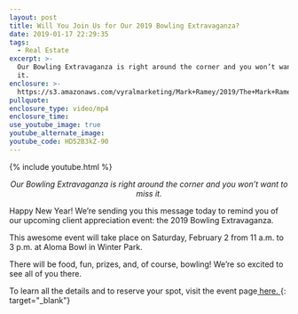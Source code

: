 ```yaml
---
layout: post
title: Will You Join Us for Our 2019 Bowling Extravaganza?
date: 2019-01-17 22:29:35
tags:
  - Real Estate
excerpt: >-
  Our Bowling Extravaganza is right around the corner and you won’t want to miss
  it.
enclosure: >-
  https://s3.amazonaws.com/vyralmarketing/Mark+Ramey/2019/The+Mark+Ramey+Group-+bowling+event.mp4
pullquote:
enclosure_type: video/mp4
enclosure_time:
use_youtube_image: true
youtube_alternate_image:
youtube_code: HD52B3kZ-90
---
```


{% include youtube.html %}

<p style="text-align: center;"><em>Our Bowling Extravaganza is right around the corner and you won’t want to miss it.</em></p>

Happy New Year! We’re sending you this message today to remind you of our upcoming client appreciation event: the 2019 Bowling Extravaganza.

This awesome event will take place on Saturday, February 2 from 11 a.m. to 3 p.m. at Aloma Bowl in Winter Park.

There will be food, fun, prizes, and, of course, bowling! We’re so excited to see all of you there.

To learn all the details and to reserve your spot, visit the event page[ here.&nbsp;](https://www.eventbrite.com/e/bowling-extravaganza-tickets-52233425582?ref=enivtefor001&amp;invite=MTU3MTg4NTAvTWFya0B0aGVtYXJrcmFtZXlncm91cC5jb20vMA%3D%3D%0A&amp;utm_source=eb_email&amp;utm_medium=email&amp;utm_campaign=inviteformalv2&amp;utm_term=attend){: target="_blank"}